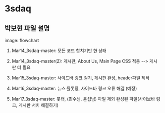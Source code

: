 # 3sdaq  
## 박보현 파일 설명 
image: flowchart  
1. Mar14_3sdaq-master: 모든 코드 합치기만 한 상태  
2. Mar14_3sdaq-master(2): 게시판, About Us, Main Page CSS 적용 --> 게시판 더 필요  
3. Mar15_3sdaq-master: 사이드바 링크 걸기, 게시판 완성, header파일 제작
4. Mar16_3sdaq-master: 뉴스 플롯팅, 사이드바 링크 오류 해결 (예정)



5. Mar17_3sdaq-master: 풋터, (민수님, 윤섭님) 파일 제외 완성된 파일(사이브바 링크, 게시판 서치 해결하기)
